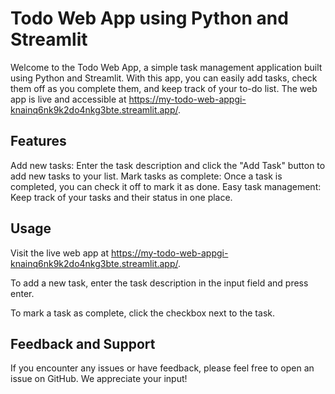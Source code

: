 # Todo Web App using Python and Streamlit
Welcome to the Todo Web App, a simple task management application built using Python and Streamlit. With this app, you can easily add tasks, check them off as you complete them, and keep track of your to-do list. The web app is live and accessible at https://my-todo-web-appgi-knainq6nk9k2do4nkg3bte.streamlit.app/.

## Features
Add new tasks: Enter the task description and click the "Add Task" button to add new tasks to your list.
Mark tasks as complete: Once a task is completed, you can check it off to mark it as done.
Easy task management: Keep track of your tasks and their status in one place.

## Usage
Visit the live web app at https://my-todo-web-appgi-knainq6nk9k2do4nkg3bte.streamlit.app/.

To add a new task, enter the task description in the input field and press enter.

To mark a task as complete, click the checkbox next to the task.

## Feedback and Support
If you encounter any issues or have feedback, please feel free to open an issue on GitHub. We appreciate your input!
